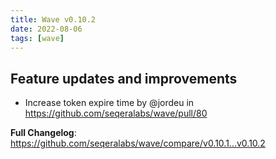 ```yaml
---
title: Wave v0.10.2
date: 2022-08-06
tags: [wave]
---
```


## Feature updates and improvements

* Increase token expire time by @jordeu in https://github.com/seqeralabs/wave/pull/80

**Full Changelog**: https://github.com/seqeralabs/wave/compare/v0.10.1...v0.10.2
